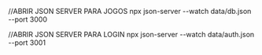 //ABRIR JSON SERVER PARA JOGOS
npx json-server --watch data/db.json --port 3000

//ABRIR JSON SERVER PARA LOGIN
npx json-server --watch data/auth.json --port 3001